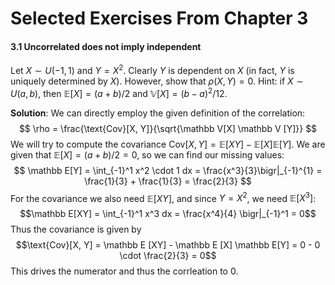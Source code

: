 # Selected Exercises From Chapter 3

#### 3.1 Uncorrelated does not imply independent

Let $X \sim U(-1, 1)$ and $Y = X^2$. Clearly $Y$ is dependent on $X$ (in fact, $Y$ is uniquely determined by $X$). However, show that $\rho (X, Y) = 0$. Hint: if $X \sim U(a, b)$, then $\mathbb E[X]= (a+b)/2$ and $\mathbb V [X] = (b-a)^2/12$.

**Solution**: We can directly employ the given definition of the correlation:
$$
\rho = \frac{\text{Cov}[X, Y]}{\sqrt{\mathbb V[X] \mathbb V [Y]}}
$$
We will try to compute the covariance $\text{Cov}[X, Y] = \mathbb E[XY] - \mathbb E[X]\mathbb E[Y]$. We are given that $\mathbb E[X] = (a+b)/2 = 0$, so we can find our missing values:
$$
\mathbb E[Y] = \int_{-1}^1 x^2 \cdot 1 dx = \frac{x^3}{3}\bigr|_{-1}^{1} = \frac{1}{3} + \frac{1}{3} = \frac{2}{3}
$$
For the covariance we also need $\mathbb E[XY]$, and since $Y = X^2$, we need $\mathbb E[X^3]$:$$\mathbb E[XY] = \int_{-1}^1 x^3 dx = \frac{x^4}{4} \bigr|_{-1}^1 = 0$$Thus the covariance is given by $$\text{Cov}[X, Y] = \mathbb E [XY] - \mathbb E [X] \mathbb E[Y] = 0 - 0 \cdot \frac{2}{3} = 0$$This drives the numerator and thus the corrleation to $0$.